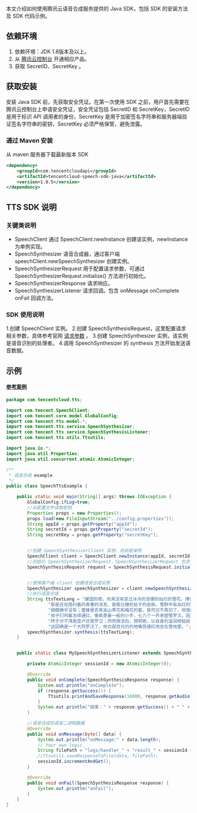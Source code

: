 本文介绍如何使用腾讯云语音合成服务提供的 Java SDK，包括 SDK 的安装方法及 SDK 代码示例。

## 依赖环境
1. 依赖环境：JDK 1.8版本及以上。
2. 从 [腾讯云控制台](https://console.cloud.tencent.com/tts) 开通相应产品。
3. 获取 SecretID、SecretKey 。


## 获取安装
安装 Java SDK 前，先获取安全凭证。在第一次使用 SDK 之前，用户首先需要在腾讯云控制台上申请安全凭证，安全凭证包括 SecretID 和 SecretKey，SecretID 是用于标识 API 调用者的身份，SecretKey 是用于加密签名字符串和服务器端验证签名字符串的密钥，SecretKey 必须严格保管，避免泄露。


### 通过 Maven 安装
从 maven 服务器下载最新版本 SDK
```xml
<dependency>
    <groupId>com.tencentcloudapi</groupId>
    <artifactId>tencentcloud-speech-sdk-java</artifactId>
    <version>1.0.5</version>
</dependency>
```

## TTS SDK 说明
###  关键类说明

- SpeechClient 通过 SpeechClient.newInstance 创建该实例，newInstance 为单例实现。
- SpeechSynthesizer 语音合成器，通过客户端 speechClient.newSpeechSynthesizer 创建实例。
- SpeechSynthesizerRequest 用于配置请求参数，可通过 SpeechSynthesizerRequest.initialize() 方法进行初始化。
- SpeechSynthesizerResponse 请求响应。
- SpeechSynthesizerListener 请求回调。包含 onMessage onComplete  onFail 回调方法。




### SDK 使用说明
1.创建 SpeechClient 实例。
2.创建 SpeechSynthesisRequest，这里配置请求相关参数，具体参考官网 [请求参数](https://cloud.tencent.com/document/product/1073/34093) 。
3.创建 SpeechSynthesizer 实例，该实例是语音识别的处理者。
4.调用 SpeechSynthesizer 的 synthesis 方法开始发送语音数据。

## 示例
#### [参考案例](https://github.com/TencentCloud/tencentcloud-speech-sdk-java-example)

```java
package com.tencentcloud.tts;

import com.tencent.SpeechClient;
import com.tencent.core.model.GlobalConfig;
import com.tencent.tts.model.*;
import com.tencent.tts.service.SpeechSynthesizer;
import com.tencent.tts.service.SpeechSynthesisListener;
import com.tencent.tts.utils.Ttsutils;

import java.io.*;
import java.util.Properties;
import java.util.concurrent.atomic.AtomicInteger;

/**
 * 语音合成 example
 */
public class SpeechTtsExample {

    public static void main(String[] args) throws IOException {
        GlobalConfig.ifLog=true;
        //从配置文件读取密钥
        Properties props = new Properties();
        props.load(new FileInputStream("../config.properties"));
        String appId = props.getProperty("appId");
        String secretId = props.getProperty("secretId");
        String secretKey = props.getProperty("secretKey");


        //创建 SpeechSynthesizerClient 实例，目前是单例
        SpeechClient client = SpeechClient.newInstance(appId, secretId, secretKey);
        //初始化 SpeechSynthesizerRequest，SpeechSynthesizerRequest 包含请求参数
        SpeechSynthesisRequest request = SpeechSynthesisRequest.initialize();


        //使用客户端 client 创建语音合成实例
        SpeechSynthesizer speechSynthesizer = client.newSpeechSynthesizer(request, new SpeechTtsExample.MySpeechSynthesizerListener());
        //执行语音合成
        String ttsTextLong = "暖国的雨，向来没有变过冰冷的坚硬的灿烂的雪花。博识的人们觉得他单调，他自己也以为不幸否耶？江南的雪，可是滋润美艳之至了；" +
                "那是还在隐约着的青春的消息，是极壮健的处子的皮肤。雪野中有血红的宝珠山茶，白中隐青的单瓣梅花，深黄的磬口的蜡梅花；雪下面还有冷绿的杂草。" +
                "蝴蝶确乎没有；蜜蜂是否来采山茶花和梅花的蜜，我可记不真切了。但我的眼前仿佛看见冬花开在雪野中，有许多蜜蜂们忙碌地飞着，也听得他们嗡嗡地闹着。" +
                "孩子们呵着冻得通红，像紫芽姜一般的小手，七八个一齐来塑雪罗汉。因为不成功，谁的父亲也来帮忙了。罗汉就塑得比孩子们高得多，虽然不过是上小下大的一堆，" +
                "终于分不清是壶卢还是罗汉；然而很洁白，很明艳，以自身的滋润相粘结，整个地闪闪地生光。孩子们用龙眼核给他做眼珠，又从谁的母亲的脂粉奁中偷得胭脂来涂在嘴唇上。" +
                "这回确是一个大阿罗汉了。他也就目光灼灼地嘴唇通红地坐在雪地里。";
        speechSynthesizer.synthesis(ttsTextLong);
    }


    public static class MySpeechSynthesizerListener extends SpeechSynthesisListener {

        private AtomicInteger sessionId = new AtomicInteger(0);

        @Override
        public void onComplete(SpeechSynthesisResponse response) {
            System.out.println("onComplete");
            if (response.getSuccess()) {
                Ttsutils.printAndSaveResponse(16000, response.getAudio(), response.getSessionId());
            }
            System.out.println("结束：" + response.getSuccess() + " " + response.getCode() + " " + response.getMessage() + " " + response.getEnd());
        }

        //语音合成的语音二进制数据
        @Override
        public void onMessage(byte[] data) {
            System.out.println("onMessage:" + data.length);
            // Your own logic.
            String filePath = "logs/handler_" + "result_" + sessionId + ".pcm";
            //Ttsutils.saveResponseToFile(data, filePath);
            sessionId.incrementAndGet();
        }

        @Override
        public void onFail(SpeechSynthesisResponse response) {
            System.out.println("onFail");
        }
    }
}


```



